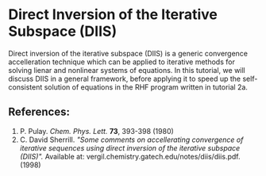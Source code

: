 Direct Inversion of the Iterative Subspace (DIIS)
================================================

Direct inversion of the iterative subspace (DIIS) is a generic convergence accelleration technique which can be applied to iterative methods for solving lienar and nonlinear systems of equations.  In this tutorial, we will discuss DIIS in a general framework, before applying it to speed up the self-consistent solution of equations in the RHF program written in tutorial 2a.

## References:

1. P. Pulay. *Chem. Phys. Lett.* **73**, 393-398 (1980)
2. C. David Sherrill. *"Some comments on accellerating convergence of iterative sequences using direct inversion of the iterative subspace (DIIS)".* Available at: vergil.chemistry.gatech.edu/notes/diis/diis.pdf. (1998)
